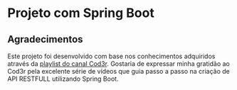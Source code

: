 # Projeto com Spring Boot

## Agradecimentos

Este projeto foi desenvolvido com base nos conhecimentos adquiridos através da [playlist do canal Cod3r](https://www.youtube.com/watch?v=3dWvNwjkUlI&list=PL9p_J5fD742FdNL0UBoqSuzJJKzsSEXEl). Gostaria de expressar minha gratidão ao Cod3r pela excelente série de vídeos que guia passo a passo na criação de API RESTFULL utilizando Spring Boot. 

